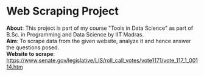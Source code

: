 # Web Scraping Project
**About**: This project is part of my course "Tools in Data Science" as part of B.Sc. in Programming and Data Science by IIT Madras.<br>
**Aim**: To scrape data from the given website, analyze it and hence answer the questions posed.<br>
**Website to scrape**: https://www.senate.gov/legislative/LIS/roll_call_votes/vote1171/vote_117_1_00114.htm<br>
